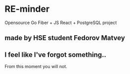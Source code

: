 # RE-minder
Opensource Go Fiber + JS React + PostgreSQL project
## made by HSE student Fedorov Matvey

## I feel like I've forgot something..
From this moment you will not.